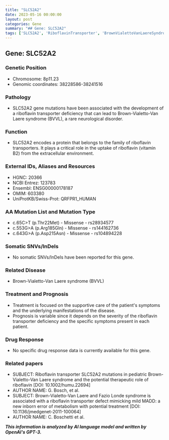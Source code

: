 ```yaml
---
title: "SLC52A2"
date: 2023-05-16 00:00:00
layout: post
categories: Gene
summary: "## Gene: SLC52A2"
tags: ['SLC52A2', 'RiboflavinTransporter', 'BrownVialettoVanLaereSyndrome', 'MissenseMutation', 'NeurologicalDisorder', 'SupportiveCare', 'Prognosis', 'InbornErrorOfMetabolism']
---
```


## Gene: SLC52A2

### Genetic Position
- Chromosome: 8p11.23
- Genomic coordinates: 38228586-38241516

### Pathology
- SLC52A2 gene mutations have been associated with the development of a riboflavin transporter deficiency that can lead to Brown-Vialetto-Van Laere syndrome (BVVL), a rare neurological disorder.

### Function
- SLC52A2 encodes a protein that belongs to the family of riboflavin transporters. It plays a critical role in the uptake of riboflavin (vitamin B2) from the extracellular environment.

### External IDs, Aliases and Resources
- HGNC: 20366
- NCBI Entrez: 123783
- Ensembl: ENSG00000178187
- OMIM: 603380
- UniProtKB/Swiss-Prot: QRFPR1_HUMAN

### AA Mutation List and Mutation Type
- c.65C>T (p.Thr22Met) - Missense - rs28934577
- c.553G>A (p.Arg185Gln) - Missense - rs144162736
- c.643G>A (p.Asp215Asn) - Missense - rs104894228

### Somatic SNVs/InDels
- No somatic SNVs/InDels have been reported for this gene.

### Related Disease
- Brown-Vialetto-Van Laere syndrome (BVVL)

### Treatment and Prognosis
- Treatment is focused on the supportive care of the patient's symptoms and the underlying manifestations of the disease.
- Prognosis is variable since it depends on the severity of the riboflavin transporter deficiency and the specific symptoms present in each patient.

### Drug Response
- No specific drug response data is currently available for this gene.

### Related papers
- SUBJECT: Riboflavin transporter SLC52A2 mutations in pediatric Brown-Vialetto-Van Laere syndrome and the potential therapeutic role of riboflavin [DOI: 10.1002/humu.22694]
- AUTHOR NAME: G. Bosch, et al.
- SUBJECT: Brown-Vialetto-Van Laere and Fazio Londe syndrome is associated with a riboflavin transporter defect mimicking mild MADD: a new inborn error of metabolism with potential treatment [DOI: 10.1136/jmedgenet-2011-100064]
- AUTHOR NAME: C. Boschetti et al.

**_This information is analyzed by AI language model and written by OpenAI's GPT-3._**